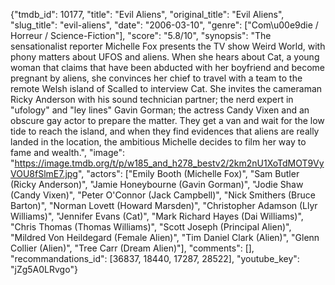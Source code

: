 {"tmdb_id": 10177, "title": "Evil Aliens", "original_title": "Evil Aliens", "slug_title": "evil-aliens", "date": "2006-03-10", "genre": ["Com\u00e9die / Horreur / Science-Fiction"], "score": "5.8/10", "synopsis": "The sensationalist reporter Michelle Fox presents the TV show Weird World, with phony matters about UFOS and aliens. When she hears about Cat, a young woman that claims that have been abducted with her boyfriend and become pregnant by aliens, she convinces her chief to travel with a team to the remote Welsh island of Scalled to interview Cat. She invites the cameraman Ricky Anderson with his sound technician partner; the nerd expert in \"ufology\" and \"ley lines\" Gavin Gorman; the actress Candy Vixen and an obscure gay actor to prepare the matter. They get a van and wait for the low tide to reach the island, and when they find evidences that aliens are really landed in the location, the ambitious Michelle decides to film her way to fame and wealth.", "image": "https://image.tmdb.org/t/p/w185_and_h278_bestv2/2km2nU1XoTdMOT9VyVOU8fSlmE7.jpg", "actors": ["Emily Booth (Michelle Fox)", "Sam Butler (Ricky Anderson)", "Jamie Honeybourne (Gavin Gorman)", "Jodie Shaw (Candy Vixen)", "Peter O'Connor (Jack Campbell)", "Nick Smithers (Bruce Barton)", "Norman Lovett (Howard Marsden)", "Christopher Adamson (Llyr Williams)", "Jennifer Evans (Cat)", "Mark Richard Hayes (Dai Williams)", "Chris Thomas (Thomas Williams)", "Scott Joseph (Principal Alien)", "Mildred Von Heildegard (Female Alien)", "Tim Daniel Clark (Alien)", "Glenn Collier (Alien)", "Tree Carr (Dream Alien)"], "comments": [], "recommandations_id": [36837, 18440, 17287, 28522], "youtube_key": "jZg5A0LRvgo"}